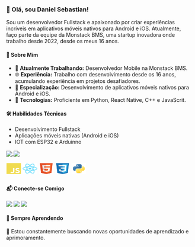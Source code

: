 ### 👋 Olá, sou Daniel Sebastian!

Sou um desenvolvedor Fullstack e apaixonado por criar experiências incríveis em aplicativos móveis nativos para Android e iOS. Atualmente, faço parte da equipe da Monstack BMS, uma startup inovadora onde trabalho desde 2022, desde os meus 16 anos.

#### 🚀 Sobre Mim

- 💼 **Atualmente Trabalhando:** Desenvolvedor Mobile na Monstack BMS.
- 🌐 **Experiência:** Trabalho com desenvolvimento desde os 16 anos, acumulando experiência em projetos desafiadores.
- 📱 **Especialização:** Desenvolvimento de aplicativos móveis nativos para Android e iOS.
- 🔧 **Tecnologias:** Proficiente em Python, React Native, C++ e JavaScrit.
  
#### 🛠️ Habilidades Técnicas

- Desenvolvimento Fullstack
- Aplicações móveis nativas (Android e iOS)
- IOT com ESP32 e Arduinno
<!--
#### 📈 Projetos Destacados

1. **Nome do Projeto 1**
   - Descrição breve do projeto e suas contribuições.
   - Link para o repositório ou demo, se disponível.

2. **Nome do Projeto 2**
   - Descrição breve do projeto e suas contribuições.
   - Link para o repositório ou demo, se disponível.
-->

<a href="[https://github.com/anuraghazra/github-readme-stats](https://github.com/Daniel-SebastiaNC)">
  <img height=200 align="center" src="https://github-readme-stats.vercel.app/api?username=Daniel-SebastiaNC" />
</a>
<a href="[https://github.com/anuraghazra/convoychat](https://github.com/Daniel-SebastiaNC)">
  <img height=200 align="center" src="https://github-readme-stats.vercel.app/api/top-langs?username=Daniel-SebastiaNC&layout=compact&langs_count=8&card_width=300"/>
</a>

<div style="display: inline_block"><br>
  <img align="center" alt="Dandas-Js" height="30" width="40" src="https://raw.githubusercontent.com/devicons/devicon/master/icons/javascript/javascript-plain.svg">
  <img align="center" alt="Dandas-React" height="30" width="40" src="https://raw.githubusercontent.com/devicons/devicon/master/icons/react/react-original.svg">
  <img align="center" alt="Dandas-HTML" height="30" width="40" src="https://raw.githubusercontent.com/devicons/devicon/master/icons/html5/html5-original.svg">
  <img align="center" alt="Dandas-CSS" height="30" width="40" src="https://raw.githubusercontent.com/devicons/devicon/master/icons/css3/css3-original.svg">
  <img align="center" alt="Dandas-Python" height="30" width="40" src="https://raw.githubusercontent.com/devicons/devicon/master/icons/python/python-original.svg">
</div>

##
#### 📬 Conecte-se Comigo

<div> 
<!--  <a href="https://www.youtube.com/channel/UC_-uuuZbY0AAt9CViNzvc-Q" target="_blank"><img src="https://img.shields.io/badge/YouTube-FF0000?style=for-the-badge&logo=youtube&logoColor=white" target="_blank"></a> -->
  <a href="https://www.instagram.com/daniel_sebastianc?igsh=bnBwYm8zZTFidjRr" target="_blank"><img src="https://img.shields.io/badge/-Instagram-%23E4405F?style=for-the-badge&logo=instagram&logoColor=white" target="_blank"></a>
<!-- <a href="https://discord.gg/wagxzStdcR" target="_blank"><img src="https://img.shields.io/badge/Discord-7289DA?style=for-the-badge&logo=discord&logoColor=white" target="_blank"></a> -->
  <a href = "mailto:daniel.sebastian.nc@gmail.com"><img src="https://img.shields.io/badge/-Gmail-%23333?style=for-the-badge&logo=gmail&logoColor=white" target="_blank"></a>
  <a href="https://www.linkedin.com/in/daniel-sebastian-nunes-cavalcanti-306abb282" target="_blank"><img src="https://img.shields.io/badge/-LinkedIn-%230077B5?style=for-the-badge&logo=linkedin&logoColor=white" target="_blank"></a> 
  
</div>

#### 🌱 Sempre Aprendendo

🚀 Estou constantemente buscando novas oportunidades de aprendizado e aprimoramento.

